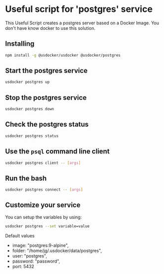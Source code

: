 # Useful script for 'postgres' service

This Useful Script creates a postgres server based on a Docker Image.
You don't have know docker to use this solution.

## Installing

```bash
npm install -g @usdocker/usdocker @usdocker/postgres
```

## Start the postgres service

```bash
usdocker postgres up
```

## Stop the postgres service

```bash
usdocker postgres down
```

## Check the postgres status

```bash
usdocker postgres status
```

## Use the `psql` command line client

```bash
usdocker postgres client -- [args]
```

## Run the bash 

```bash
usdocker postgres connect -- [args]
```


## Customize your service

You can setup the variables by using:

```bash
usdocker postgres --set variable=value
```

Default values

 - image: "postgres:9-alpine",
 - folder: "/home/jg/.usdocker/data/postgres",
 - user: "postgres",
 - password: "password",
 - port: 5432

